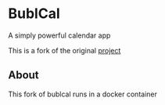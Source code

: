 # BublCal
A simply powerful calendar app

This is a fork of the original [project](https://github.com/mlm0207/BublCal)

## About
This fork of bublcal runs in a docker container
